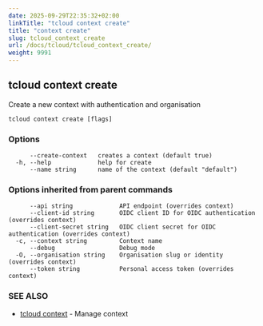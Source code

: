 ```yaml
---
date: 2025-09-29T22:35:32+02:00
linkTitle: "tcloud context create"
title: "context create"
slug: tcloud_context_create
url: /docs/tcloud/tcloud_context_create/
weight: 9991
---
```

## tcloud context create

Create a new context with authentication and organisation

```
tcloud context create [flags]
```

### Options

```
      --create-context   creates a context (default true)
  -h, --help             help for create
      --name string      name of the context (default "default")
```

### Options inherited from parent commands

```
      --api string             API endpoint (overrides context)
      --client-id string       OIDC client ID for OIDC authentication (overrides context)
      --client-secret string   OIDC client secret for OIDC authentication (overrides context)
  -c, --context string         Context name
      --debug                  Debug mode
  -O, --organisation string    Organisation slug or identity (overrides context)
      --token string           Personal access token (overrides context)
```

### SEE ALSO

* [tcloud context](/docs/tcloud/tcloud_context/)	 - Manage context

